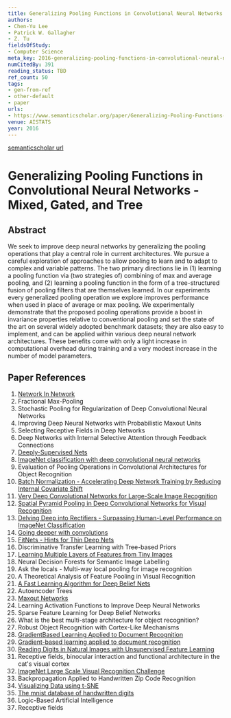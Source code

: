 ```yaml
---
title: Generalizing Pooling Functions in Convolutional Neural Networks - Mixed, Gated, and Tree
authors:
- Chen-Yu Lee
- Patrick W. Gallagher
- Z. Tu
fieldsOfStudy:
- Computer Science
meta_key: 2016-generalizing-pooling-functions-in-convolutional-neural-networks-mixed-gated-and-tree
numCitedBy: 391
reading_status: TBD
ref_count: 50
tags:
- gen-from-ref
- other-default
- paper
urls:
- https://www.semanticscholar.org/paper/Generalizing-Pooling-Functions-in-Convolutional-and-Lee-Gallagher/4b88e948121a87f00fb5aa0081d2044dde51ee36?sort=total-citations
venue: AISTATS
year: 2016
---
```


[semanticscholar url](https://www.semanticscholar.org/paper/Generalizing-Pooling-Functions-in-Convolutional-and-Lee-Gallagher/4b88e948121a87f00fb5aa0081d2044dde51ee36?sort=total-citations)

# Generalizing Pooling Functions in Convolutional Neural Networks - Mixed, Gated, and Tree

## Abstract

We seek to improve deep neural networks by generalizing the pooling operations that play a central role in current architectures. We pursue a careful exploration of approaches to allow pooling to learn and to adapt to complex and variable patterns. The two primary directions lie in (1) learning a pooling function via (two strategies of) combining of max and average pooling, and (2) learning a pooling function in the form of a tree-structured fusion of pooling filters that are themselves learned. In our experiments every generalized pooling operation we explore improves performance when used in place of average or max pooling. We experimentally demonstrate that the proposed pooling operations provide a boost in invariance properties relative to conventional pooling and set the state of the art on several widely adopted benchmark datasets; they are also easy to implement, and can be applied within various deep neural network architectures. These benefits come with only a light increase in computational overhead during training and a very modest increase in the number of model parameters.

## Paper References

1. [Network In Network](2014-network-in-network.md)
2. Fractional Max-Pooling
3. Stochastic Pooling for Regularization of Deep Convolutional Neural Networks
4. Improving Deep Neural Networks with Probabilistic Maxout Units
5. Selecting Receptive Fields in Deep Networks
6. Deep Networks with Internal Selective Attention through Feedback Connections
7. [Deeply-Supervised Nets](2015-deeply-supervised-nets.md)
8. [ImageNet classification with deep convolutional neural networks](2012-imagenet-classification-with-deep-convolutional-neural-networks.md)
9. Evaluation of Pooling Operations in Convolutional Architectures for Object Recognition
10. [Batch Normalization - Accelerating Deep Network Training by Reducing Internal Covariate Shift](2015-batch-normalization-accelerating-deep-network-training-by-reducing-internal-covariate-shift.md)
11. [Very Deep Convolutional Networks for Large-Scale Image Recognition](2015-very-deep-convolutional-networks-for-large-scale-image-recognition.md)
12. [Spatial Pyramid Pooling in Deep Convolutional Networks for Visual Recognition](2015-spatial-pyramid-pooling-in-deep-convolutional-networks-for-visual-recognition.md)
13. [Delving Deep into Rectifiers - Surpassing Human-Level Performance on ImageNet Classification](2015-delving-deep-into-rectifiers-surpassing-human-level-performance-on-imagenet-classification.md)
14. [Going deeper with convolutions](2015-going-deeper-with-convolutions.md)
15. [FitNets - Hints for Thin Deep Nets](2015-fitnets-hints-for-thin-deep-nets.md)
16. Discriminative Transfer Learning with Tree-based Priors
17. [Learning Multiple Layers of Features from Tiny Images](2009-learning-multiple-layers-of-features-from-tiny-images.md)
18. Neural Decision Forests for Semantic Image Labelling
19. Ask the locals - Multi-way local pooling for image recognition
20. A Theoretical Analysis of Feature Pooling in Visual Recognition
21. [A Fast Learning Algorithm for Deep Belief Nets](2006-a-fast-learning-algorithm-for-deep-belief-nets.md)
22. Autoencoder Trees
23. [Maxout Networks](2013-maxout-networks.md)
24. Learning Activation Functions to Improve Deep Neural Networks
25. Sparse Feature Learning for Deep Belief Networks
26. What is the best multi-stage architecture for object recognition?
27. Robust Object Recognition with Cortex-Like Mechanisms
28. [GradientBased Learning Applied to Document Recognition](2001-gradientbased-learning-applied-to-document-recognition.md)
29. [Gradient-based learning applied to document recognition](1998-gradient-based-learning-applied-to-document-recognition.md)
30. [Reading Digits in Natural Images with Unsupervised Feature Learning](2011-reading-digits-in-natural-images-with-unsupervised-feature-learning.md)
31. Receptive fields, binocular interaction and functional architecture in the cat's visual cortex
32. [ImageNet Large Scale Visual Recognition Challenge](2015-imagenet-large-scale-visual-recognition-challenge.md)
33. Backpropagation Applied to Handwritten Zip Code Recognition
34. [Visualizing Data using t-SNE](2008-visualizing-data-using-t-sne.md)
35. [The mnist database of handwritten digits](2005-the-mnist-database-of-handwritten-digits.md)
36. Logic-Based Artificial Intelligence
37. Receptive fields
